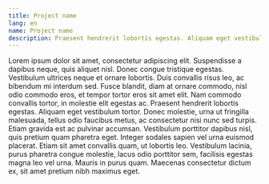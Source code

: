 ```yaml
---
title: Project name
lang: en
name: Project name
description: Praesent hendrerit lobortis egestas. Aliquam eget vestibulum tortor. Donec molestie, urna ut fringilla malesuada, tellus odio faucibus metus, ac consectetur nisi nunc sed turpis.
---
```


Lorem ipsum dolor sit amet, consectetur adipiscing elit. Suspendisse a dapibus neque, quis aliquet nisl. Donec congue tristique egestas. Vestibulum ultrices neque et ornare lobortis. Duis convallis risus leo, ac bibendum mi interdum sed. Fusce blandit, diam at ornare commodo, nisl odio commodo eros, et tempor tortor eros sit amet elit. Nam commodo convallis tortor, in molestie elit egestas ac. Praesent hendrerit lobortis egestas. Aliquam eget vestibulum tortor. Donec molestie, urna ut fringilla malesuada, tellus odio faucibus metus, ac consectetur nisi nunc sed turpis. Etiam gravida est ac pulvinar accumsan. Vestibulum porttitor dapibus nisl, quis pretium quam pharetra eget. Integer sodales sapien vel urna euismod placerat. Etiam sit amet convallis quam, ut lobortis leo. Vestibulum lacinia, purus pharetra congue molestie, lacus odio porttitor sem, facilisis egestas magna leo vel urna. Mauris in purus quam. Maecenas consectetur dictum ex, sit amet pretium nibh maximus eget.

